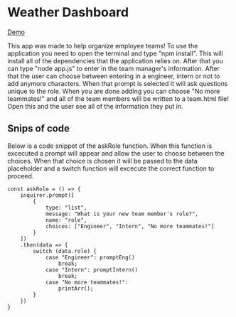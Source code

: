 # Weather Dashboard

[Demo](https://drive.google.com/file/d/1oQQVfbCexIaHsc3O9pRnEgJlKSFZLH_V/view)

This app was made to help organize employee teams! To use the application you need to open the terminal and type "npm install". This will install all of the dependencies that the application relies on. After that you can type "node app.js" to enter in the team manager's information. After that the user can choose between entering in a engineer, intern or not to add anymore characters. When that prompt is selected it will ask questions unique to the role. When you are done adding you can choose "No more teammates!" and all of the team members will be written to a team.html file! Open this and the user see all of the information they put in.

## Snips of code

Below is a code snippet of the askRole function. When this function is excecuted a prompt will appear and allow the user to choose between the choices. When that choice is chosen it will be passed to the data placeholder and a switch function will excecute the correct function to proceed.

```
const askRole = () => {
    inquirer.prompt([
        {
            type: "list",
            message: "What is your new team member's role?",
            name: "role",
            choices: ["Engineer", "Intern", "No more teammates!"]
        }
    ])
    .then(data => {
        switch (data.role) {
            case "Engineer": promptEng()
                break;
            case "Intern": promptIntern()
                break;
            case "No more teammates!":
                printArr();
        }
    })
}
```
